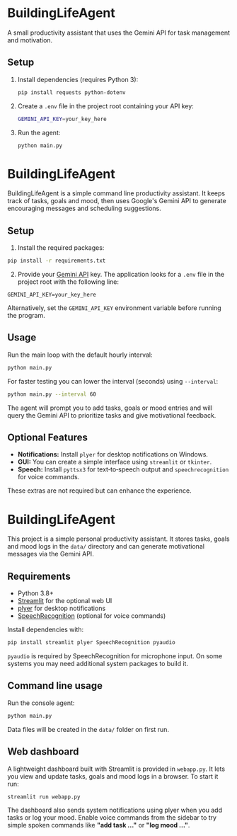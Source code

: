 # BuildingLifeAgent

A small productivity assistant that uses the Gemini API for task management and motivation.

## Setup

1. Install dependencies (requires Python 3):
   ```bash
   pip install requests python-dotenv
   ```
2. Create a `.env` file in the project root containing your API key:
   ```bash
   GEMINI_API_KEY=your_key_here
   ```
3. Run the agent:
   ```bash
   python main.py
   ```

# BuildingLifeAgent

BuildingLifeAgent is a simple command line productivity assistant. It keeps track of tasks, goals and mood, then uses Google's Gemini API to generate encouraging messages and scheduling suggestions.

## Setup

1. Install the required packages:

```bash
pip install -r requirements.txt
```

2. Provide your [Gemini API](https://ai.google.dev/) key. The application looks for a `.env` file in the project root with the following line:

```
GEMINI_API_KEY=your_key_here
```

Alternatively, set the `GEMINI_API_KEY` environment variable before running the program.

## Usage

Run the main loop with the default hourly interval:

```bash
python main.py
```

For faster testing you can lower the interval (seconds) using `--interval`:

```bash
python main.py --interval 60
```

The agent will prompt you to add tasks, goals or mood entries and will query the Gemini API to prioritize tasks and give motivational feedback.

## Optional Features

- **Notifications:** Install `plyer` for desktop notifications on Windows.
- **GUI:** You can create a simple interface using `streamlit` or `tkinter`.
- **Speech:** Install `pyttsx3` for text‑to‑speech output and `speechrecognition` for voice commands.

These extras are not required but can enhance the experience.


# BuildingLifeAgent

This project is a simple personal productivity assistant. It stores tasks, goals and mood logs in the `data/` directory and can generate motivational messages via the Gemini API.

## Requirements

- Python 3.8+
- [Streamlit](https://streamlit.io) for the optional web UI
- [plyer](https://github.com/kivy/plyer) for desktop notifications
- [SpeechRecognition](https://github.com/Uberi/speech_recognition) (optional for voice commands)

Install dependencies with:

```bash
pip install streamlit plyer SpeechRecognition pyaudio
```

`pyaudio` is required by SpeechRecognition for microphone input. On some systems you may need additional system packages to build it.

## Command line usage

Run the console agent:

```bash
python main.py
```

Data files will be created in the `data/` folder on first run.

## Web dashboard

A lightweight dashboard built with Streamlit is provided in `webapp.py`. It lets you view and update tasks, goals and mood logs in a browser. To start it run:

```bash
streamlit run webapp.py
```

The dashboard also sends system notifications using plyer when you add tasks or log your mood. Enable voice commands from the sidebar to try simple spoken commands like **"add task ..."** or **"log mood ..."**.
